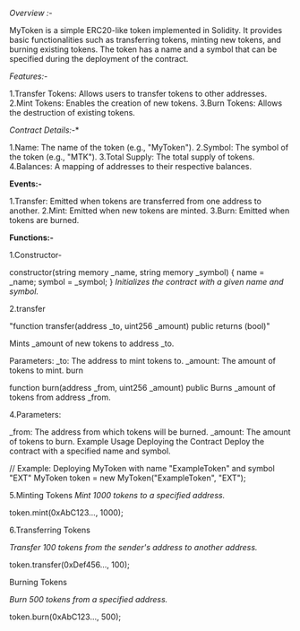 *Overview :-*

MyToken is a simple ERC20-like token implemented in Solidity. It provides basic functionalities such as transferring tokens, minting new tokens, and burning existing tokens. The token has a name and a symbol that can be specified during the deployment of the contract.

*Features:-*

1.Transfer Tokens: Allows users to transfer tokens to other addresses.
2.Mint Tokens: Enables the creation of new tokens.
3.Burn Tokens: Allows the destruction of existing tokens.

*Contract Details:-**

1.Name: The name of the token (e.g., "MyToken").
2.Symbol: The symbol of the token (e.g., "MTK").
3.Total Supply: The total supply of tokens.
4.Balances: A mapping of addresses to their respective balances.

**Events:-**

1.Transfer: Emitted when tokens are transferred from one address to another.
2.Mint: Emitted when new tokens are minted.
3.Burn: Emitted when tokens are burned.

**Functions:-**

1.Constructor-

constructor(string memory _name, string memory _symbol) {
    name = _name;
    symbol = _symbol;
}
*Initializes the contract with a given name and symbol.*


2.transfer

"function transfer(address _to, uint256 _amount) public returns (bool)"

Mints _amount of new tokens to address _to.

Parameters:
_to: The address to mint tokens to.
_amount: The amount of tokens to mint.
burn


function burn(address _from, uint256 _amount) public
Burns _amount of tokens from address _from.

4.Parameters:

_from: The address from which tokens will be burned.
_amount: The amount of tokens to burn.
Example Usage
Deploying the Contract
Deploy the contract with a specified name and symbol.



// Example: Deploying MyToken with name "ExampleToken" and symbol "EXT"
MyToken token = new MyToken("ExampleToken", "EXT");

5.Minting Tokens
*Mint 1000 tokens to a specified address.*


token.mint(0xAbC123..., 1000);

6.Transferring Tokens

*Transfer 100 tokens from the sender's address to another address.*



token.transfer(0xDef456..., 100);

Burning Tokens

*Burn 500 tokens from a specified address.*




token.burn(0xAbC123..., 500);




